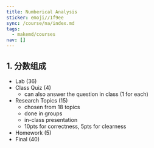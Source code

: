 ```yaml
---
title: Numberical Analysis
sticker: emoji//1f9ee
sync: /course/na/index.md
tags:
  - makemd/courses
nav: []
---
```


## 1. 分数组成

- Lab (36)
- Class Quiz (4)
  - can also answer the question in class (1 for each)
- Research Topics (15)
  - chosen from 18 topics
  - done in groups
  - in-class presentation
  - 10pts for correctness, 5pts for clearness
- Homework (5)
- Final (40)
